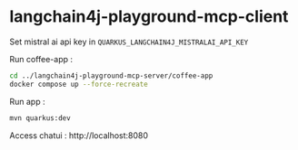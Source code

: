 # langchain4j-playground-mcp-client

Set mistral ai api key in ```QUARKUS_LANGCHAIN4J_MISTRALAI_API_KEY```

Run coffee-app :
```bash
cd ../langchain4j-playground-mcp-server/coffee-app
docker compose up --force-recreate
```

Run app : 
```bash
mvn quarkus:dev
```

Access chatui : http://localhost:8080
